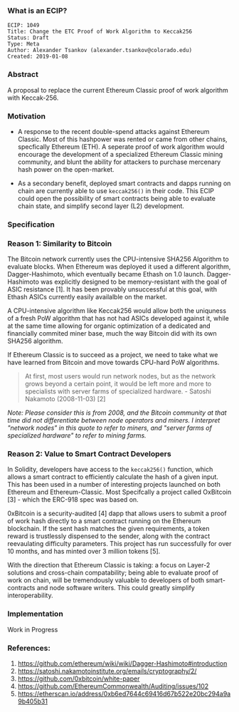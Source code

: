 ### What is an ECIP?

    ECIP: 1049
    Title: Change the ETC Proof of Work Algorithm to Keccak256
    Status: Draft
    Type: Meta
    Author: Alexander Tsankov (alexander.tsankov@colorado.edu)
    Created: 2019-01-08

### Abstract
A proposal to replace the current Ethereum Classic proof of work algorithm with Keccak-256.

### Motivation
* A response to the recent double-spend attacks against Ethereum Classic. Most of this hashpower was rented or came from other chains, specfically Ethereum (ETH). A seperate proof of work algorithm would encourage the development of a specialized Ethereum Classic mining community, and blunt the ability for attackers to purchase mercenary hash power on the open-market. 

* As a secondary benefit, deployed smart contracts and dapps running on chain are currently able to use `keccak256()` in their code. This ECIP could open the possibility of smart contracts being able to evaluate chain state, and simplify second layer (L2) development.

### Specification

### Reason 1: Similarity to Bitcoin
The Bitcoin network currently uses the CPU-intensive SHA256 Algorithm to evaluate blocks. When Ethereum was deployed it used a different algorithm, Dagger-Hashimoto, which eventually became Ethash on 1.0 launch. Dagger-Hashimoto was explicitly designed to be memory-resistant with the goal of ASIC resistance [1]. It has been provably unsuccessful at this goal, with Ethash ASICs currently easily availalble on the market.

A CPU-intensive algorithm like Keccak256 would allow both the uniquness of a fresh PoW algorithm that has not had ASICs developed against it, while at the same time allowing for organic optimization of a dedicated and financially commited miner base, much the way Bitcoin did with its own SHA256 algorithm.

If Ethereum Classic is to succeed as a project, we need to take what we have learned from Bitcoin and move towards CPU-hard PoW algorithms.

> At first, most users would run network nodes, but as the network grows beyond a certain point, it would be left more and more to specialists with server farms of specialized hardware. - Satoshi Nakamoto (2008-11-03) [2]

*Note: Please consider this is from 2008, and the Bitcoin community at that time did not differentiate between node operators and miners. I interpret "network nodes" in this quote to refer to miners, and "server farms of specialized hardware" to refer to mining farms.*


### Reason 2: Value to Smart Contract Developers
In Solidity, developers have access to the `keccak256()` function, which allows a smart contract to efficiently calculate the hash of a given input. This has been used in a number of interesting projects launched on both Ethereum and Ethereum-Classic. Most Specifcally a project called OxBitcoin [3] - which the ERC-918 spec was based on.

0xBitcoin is a security-audited [4] dapp that allows users to submit a proof of work hash directly to a smart contract running on the Ethereum blockchain. If the sent hash matches the given requirements, a token reward is trustlessly dispensed to the sender, along with the contract reevaulating difficulty parameters. This project has run successfully for over 10 months, and has minted over 3 million tokens [5].

With the direction that Ethereum Classic is taking: a focus on Layer-2 solutions and cross-chain compatability; being able to evaluate proof of work on chain, will be tremendously valuable to developers of both smart-contracts and node software writers. This could greatly simplify interoperability. 

### Implementation

Work in Progress


### References: 

1. https://github.com/ethereum/wiki/wiki/Dagger-Hashimoto#introduction
1. https://satoshi.nakamotoinstitute.org/emails/cryptography/2/
1. https://github.com/0xbitcoin/white-paper
1. https://github.com/EthereumCommonwealth/Auditing/issues/102
1. https://etherscan.io/address/0xb6ed7644c69416d67b522e20bc294a9a9b405b31
